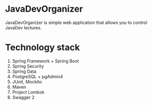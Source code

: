 # JavaDevOrganizer
JavaDevOrganizer is simple web application that allows you to control JavaDev lectures.
# Technology stack
  1. Spring Framework + Spring Boot
  2. Spring Security
  3. Spring Data
  4. PostgreSQL + pgAdmin4
  5. JUnit, Mockito
  6. Maven
  7. Project Lombok
  8. Swagger 2
